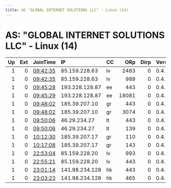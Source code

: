 ```yaml
---
title: AS "GLOBAL INTERNET SOLUTIONS LLC" - Linux (14)
---
```


# AS: "GLOBAL INTERNET SOLUTIONS LLC" - Linux (14)

|   Up |   Ext | JoinTime                                                                                              | IP             | CC   |   ORp |   Dirp | Version   | Contact   | Nickname        |   eFamMembers |
|-----:|------:|:------------------------------------------------------------------------------------------------------|:---------------|:-----|------:|-------:|:----------|:----------|:----------------|--------------:|
|    1 |     0 | [09:42:35](https://nusenu.github.io/OrNetStats/w/relay/24CABD1D44BA4EC457D93701ED0DA7744D7C2FEC.html) | 85.159.228.63  | lv   |  2483 |      0 | 0.4.7.13  | None      | MoneroAnonCoin  |             1 |
|    1 |     0 | [09:42:35](https://nusenu.github.io/OrNetStats/w/relay/ED5CED32DD0B3934B2882DDC4472D5B887E16531.html) | 85.159.228.63  | lv   |   989 |      0 | 0.4.7.13  | None      | MoneroPower     |             1 |
|    1 |     0 | [09:45:28](https://nusenu.github.io/OrNetStats/w/relay/7350E68D4C2C4635ABFA8A338C86DF59EC5B04B5.html) | 193.228.128.87 | ee   |   443 |      0 | 0.4.7.13  | None      | XMRnotAML       |             1 |
|    1 |     0 | [09:45:29](https://nusenu.github.io/OrNetStats/w/relay/E0D558450EBC3E55059099D7CA2AB991D97CB747.html) | 193.228.128.87 | ee   | 18081 |      0 | 0.4.7.13  | None      | MoneroFucKYC    |             1 |
|    1 |     0 | [09:48:02](https://nusenu.github.io/OrNetStats/w/relay/159D69B502B251ADDF176A282AB012183827D6A2.html) | 185.39.207.10  | gr   |   443 |      0 | 0.4.7.13  | None      | cbdcNotCrypto   |             1 |
|    1 |     0 | [09:48:02](https://nusenu.github.io/OrNetStats/w/relay/9A4DD64ACB0E8CB45993BF6E7EBE9C6C97865454.html) | 185.39.207.10  | gr   |  3074 |      0 | 0.4.7.13  | None      | KILLcbdc        |             1 |
|    1 |     0 | [09:50:06](https://nusenu.github.io/OrNetStats/w/relay/11190CBD170713EBB8545A4FE8FEF185DC55ADDD.html) | 46.29.234.27   | lt   |   443 |      0 | 0.4.7.13  | None      | GetMoneroDotOrg |             1 |
|    1 |     0 | [09:50:06](https://nusenu.github.io/OrNetStats/w/relay/90AC89846EDA95D4E1F5E60BC4DB11F95D6F96C5.html) | 46.29.234.27   | lt   |   139 |      0 | 0.4.7.13  | None      | moneroStation   |             1 |
|    1 |     0 | [10:12:30](https://nusenu.github.io/OrNetStats/w/relay/3B004DAC2BF821E4B6BB56A016E50416F02C12A6.html) | 185.39.207.17  | gr   |   110 |      0 | 0.4.7.13  | None      | plsDonateWhonix |             1 |
|    1 |     0 | [10:17:08](https://nusenu.github.io/OrNetStats/w/relay/C4A525DC5860710C69EC3BFFA123B37FC836B02E.html) | 185.39.207.17  | gr   |   143 |      0 | 0.4.7.13  | None      | fuckIRS         |             1 |
|    1 |     0 | [22:53:04](https://nusenu.github.io/OrNetStats/w/relay/26CED121D49EBC6BBF1FAE5E24CC051D95BBE4E6.html) | 85.159.228.20  | lv   |   993 |      0 | 0.4.7.13  | None      | MoneroBuyNow    |             1 |
|    1 |     0 | [22:55:21](https://nusenu.github.io/OrNetStats/w/relay/41C80F3633786B4FA10F10C30EF1FE3AB35C5BE9.html) | 85.159.228.20  | lv   |   443 |      0 | 0.4.7.13  | None      | MoneroShieldYou |             1 |
|    1 |     0 | [23:01:14](https://nusenu.github.io/OrNetStats/w/relay/EF7FB2D5C74DDD60A638C7FCF9B129F2138E3EA4.html) | 141.98.234.128 | hk   |   443 |      0 | 0.4.7.13  | None      | donateMoneroXMR |             1 |
|    1 |     0 | [23:03:23](https://nusenu.github.io/OrNetStats/w/relay/56236926B0DDAD474B8F678464D87FA345EB2933.html) | 141.98.234.128 | hk   |   465 |      0 | 0.4.7.13  | None      | donateXMRplease |             1 |
